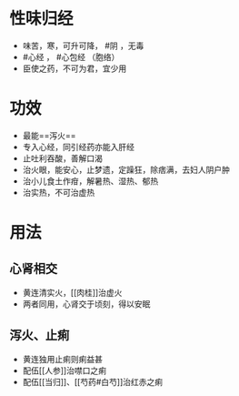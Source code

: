 # 性味归经
- 味苦，寒，可升可降， #阴 ，无毒
-  #心经 ， #心包经 （胞络）
-  臣使之药，不可为君，宜少用
# 功效
- 最能==泻火==
- 专入心经，同引经药亦能入肝经
- 止吐利吞酸，善解口渴
- 治火眼，能安心，止梦遗，定躁狂，除痞满，去妇人阴户肿
- 治小儿食土作疳，解暑热、湿热、郁热
- 治实热，不可治虚热
# 用法
## 心肾相交
- 黄连清实火，[[肉桂]]治虚火
- 两者同用，心肾交于顷刻，得以安眠
## 泻火、止痢
- 黄连独用止痢则痢益甚
- 配伍[[人参]]治噤口之痢
- 配伍[[当归]]、[[芍药#白芍]]治红赤之痢
